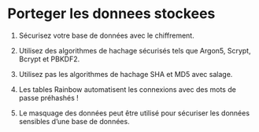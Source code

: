 # Porteger les donnees stockees

1. Sécurisez votre base de données avec le chiffrement.

2. Utilisez des algorithmes de hachage sécurisés tels que Argon5, Scrypt, Bcrypt et PBKDF2.

3. Utilisez pas les algorithmes de hachage SHA et MD5 avec salage.

4. Les tables Rainbow automatisent les connexions avec des mots de passe préhashés !

5. Le masquage des données peut être utilisé pour sécuriser les données sensibles d’une base de données.